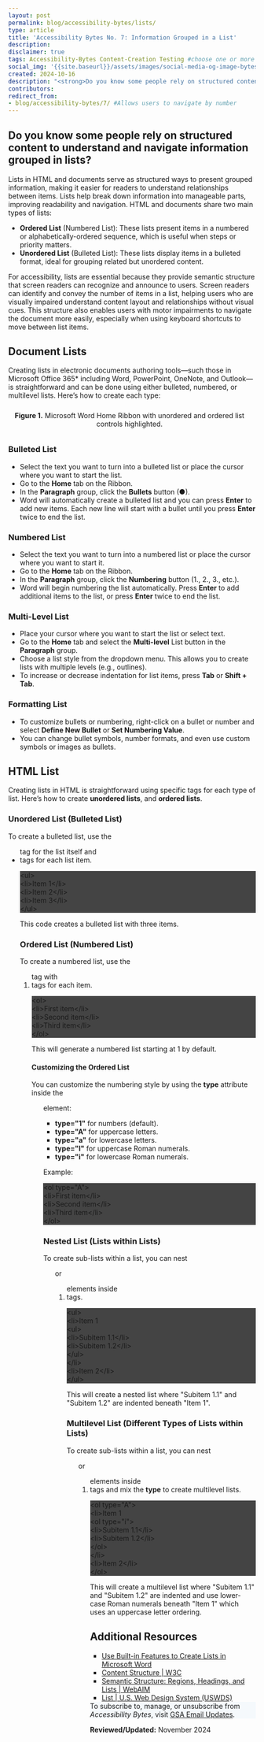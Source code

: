 ```yaml
---
layout: post
permalink: blog/accessibility-bytes/lists/
type: article
title: 'Accessibility Bytes No. 7: Information Grouped in a List'
description: 
disclaimer: true
tags: Accessibility-Bytes Content-Creation Testing #choose one or more (comma separated): Accessibility-Bytes, Acquisition, Content-Creation, Design-and-Develop, Events, Policy-and-Management, Testing 
social_img: '{{site.baseurl}}/assets/images/social-media-og-image-bytes.jpg'
created: 2024-10-16
description: "<strong>Do you know some people rely on structured content to understand and navigate information grouped in lists?</strong><p>Lists in HTML and documents serve as structured ways to present grouped information, making it easier for readers to understand relationships between items. Lists help break down information into manageable parts, improving readability and navigation."
contributors: 
redirect_from:
- blog/accessibility-bytes/7/ #Allows users to navigate by number
---
```

<h2 style="line-height:1.2;">Do you know some people rely on structured content to understand and navigate information grouped in lists?</h2>

Lists in HTML and documents serve as structured ways to present grouped information, making it easier for readers to understand relationships between items. Lists help break down information into manageable parts, improving readability and navigation. HTML and documents share two main types of lists:

* **Ordered List** (Numbered List): These lists present items in a numbered or alphabetically-ordered sequence, which is useful when steps or priority matters.
* **Unordered List** (Bulleted List): These lists display items in a bulleted format, ideal for grouping related but unordered content.

For accessibility, lists are essential because they provide semantic structure that screen readers can recognize and announce to users. Screen readers can identify and convey the number of items in a list, helping users who are visually impaired understand content layout and relationships without visual cues. This structure also enables users with motor impairments to navigate the document more easily, especially when using keyboard shortcuts to move between list items.

## Document Lists
Creating lists in electronic documents authoring tools&mdash;such those in Microsoft Office 365* including Word, PowerPoint, OneNote, and Outlook&mdash;is straightforward and can be done using either bulleted, numbered, or multilevel lists. Here’s how to create each type:

<div class="tablet:grid-col" style="margin: auto; max-width: 100%; text-align: center; padding: 10px 0px">
    <div class="margin-top-1"><img src="{{site.baseurl}}/assets/images/byte-007-figure-1.jpg" alt="" aria-describedby="figure-1" class="border-2px border-base-light shadow-2 padding-1">
    </div>
    <div class="font-mono-3xs margin-x-auto auto" style="max-width: 98%; text-align: center;"><span id="figure-1"><strong>Figure 1.</strong> Microsoft Word Home Ribbon with unordered and ordered list controls highlighted.</span>
    </div>
</div>

### Bulleted List
* Select the text you want to turn into a bulleted list or place the cursor where you want to start the list.
* Go to the **Home** tab on the Ribbon.
* In the **Paragraph** group, click the **Bullets** button (●).
* Word will automatically create a bulleted list and you can press **Enter** to add new items. Each new line will start with a bullet until you press **Enter** twice to end the list.

### Numbered List
* Select the text you want to turn into a numbered list or place the cursor where you want to start it.
* Go to the **Home** tab on the Ribbon.
* In the **Paragraph** group, click the **Numbering** button (1., 2., 3., etc.).
* Word will begin numbering the list automatically. Press **Enter** to add additional items to the list, or press **Enter** twice to end the list.

### Multi-Level List
* Place your cursor where you want to start the list or select text.
* Go to the **Home** tab and select the **Multi-level** List button in the **Paragraph** group.
* Choose a list style from the dropdown menu. This allows you to create lists with multiple levels (e.g., outlines).
* To increase or decrease indentation for list items, press **Tab** or **Shift + Tab**.

### Formatting List
* To customize bullets or numbering, right-click on a bullet or number and select **Define New Bullet** or **Set Numbering Value**.
* You can change bullet symbols, number formats, and even use custom symbols or images as bullets.

## HTML List
Creating lists in HTML is straightforward using specific tags for each type of list. Here’s how to create **unordered lists**, and **ordered lists**.

### Unordered List (Bulleted List)
To create a bulleted list, use the **<ul>** tag for the list itself and **<li>** tags for each list item.

<div class="code-box" style="width: 100%; background-color: #444;">
    <span class="code-box-text">
      &lt;ul> <br>
        <span class="tab-16">&lt;li>Item 1&lt;/li></span><br>
        <span class="tab-16">&lt;li>Item 2&lt;/li></span><br>
        <span class="tab-16">&lt;li>Item 3&lt;/li></span><br>
      &lt;/ul><br>
    </span>
</div>

This code creates a bulleted list with three items.

### Ordered List (Numbered List)
To create a numbered list, use the **<ol>** tag with **<li>** tags for each item.

<div class="code-box" style="width: 100%; background-color: #444;">
    <span class="code-box-text">
      &lt;ol> <br>
        <span class="tab-16">&lt;li>First item&lt;/li></span><br>
        <span class="tab-16">&lt;li>Second item&lt;/li></span><br>
        <span class="tab-16">&lt;li>Third item&lt;/li></span><br>
      &lt;/ol><br>
    </span>
</div>

This will generate a numbered list starting at 1 by default.

#### Customizing the Ordered List
You can customize the numbering style by using the **type** attribute inside the **<ol>** element:

* **type="1"** for numbers (default).  
* **type="A"** for uppercase letters.  
* **type="a"** for lowercase letters.  
* **type="I"** for uppercase Roman numerals.  
* **type="i"** for lowercase Roman numerals.  

Example:

<div class="code-box" style="width: 100%; background-color: #444;">
    <span class="code-box-text">
      &lt;ol type="A"> <br>
        <span class="tab-16">&lt;li>First item&lt;/li></span><br>
        <span class="tab-16">&lt;li>Second item&lt;/li></span><br>
        <span class="tab-16">&lt;li>Third item&lt;/li></span><br>
      &lt;/ol><br>
    </span>
</div>

### Nested List (Lists within Lists)
To create sub-lists within a list, you can nest **<ul>** or **<ol>** elements inside **<li>** tags.

<div class="code-box" style="width: 100%; background-color: #444;">
    <span class="code-box-text">
      &lt;ul><br>
      <span class="tab-16">&lt;li>Item 1</span><br>
        <span class="tab-32">&lt;ul></span><br>
            <span class="tab-48">&lt;li>Subitem 1.1&lt;/li></span><br>
            <span class="tab-48">&lt;li>Subitem 1.2&lt;/li></span><br>
        <span class="tab-32">&lt;/ul></span><br>
      <span class="tab-16">&lt;/li></span><br>
      <span class="tab-16">&lt;li>Item 2&lt;/li></span><br>
      &lt;/ul><br>
    </span>
</div>

This will create a nested list where "Subitem 1.1" and "Subitem 1.2" are indented beneath "Item 1". 

### Multilevel List (Different Types of Lists within Lists)
To create sub-lists within a list, you can nest **<ul>** or **<ol>** elements inside **<li>** tags and mix the **type** to create multilevel lists. 

<div class="code-box" style="width: 100%; background-color: #444;">
    <span class="code-box-text">
      &lt;ol type="A"><br>
      <span class="tab-16">&lt;li>Item 1</span><br>
        <span class="tab-32">&lt;ol type="i"></span><br>
            <span class="tab-48">&lt;li>Subitem 1.1&lt;/li></span><br>
            <span class="tab-48">&lt;li>Subitem 1.2&lt;/li></span><br>
        <span class="tab-32">&lt;/ol></span><br>
      <span class="tab-16">&lt;/li></span><br>
      <span class="tab-16">&lt;li>Item 2&lt;/li></span><br>
      &lt;/ol><br>
    </span>
</div>

This will create a multilevel list where "Subitem 1.1" and "Subitem 1.2" are indented and use lower-case Roman numerals beneath "Item 1" which uses an uppercase letter ordering. 

## Additional Resources
* [Use Built-in Features to Create Lists in Microsoft Word](https://www.section508.gov/training/documents/aed-cop-docx03/)
* <a href="https://www.w3.org/WAI/tutorials/page-structure/content/" target="_blank" class="usa-link--external">Content Structure | W3C</a>
* <a href="https://webaim.org/techniques/semanticstructure/" target="_blank" class="usa-link--external">Semantic Structure: Regions, Headings, and Lists | WebAIM</a>
* <a href="https://designsystem.digital.gov/components/list/" target="_blank" class="usa-link--external">List | U.S. Web Design System (USWDS)</a>

<div class="border-base radius-lg border-1px padding-1" style="width: 100%; background-color: #f5f9fc;">
To subscribe to, manage, or unsubscribe from <em>Accessibility Bytes</em>, visit <a href="https://public.govdelivery.com/accounts/USGSA/subscriber/new?topic_id=USGSA_1324" target="_blank" class="usa-link--external">GSA Email Updates</a>.
</div>

**Reviewed/Updated:** November 2024